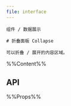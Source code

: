 ```yaml
---
file: interface
---
```


`````
组件 / 数据展示

# 折叠面板 Collapse

可以折叠 / 展开的内容区域。
`````

%%Content%%

## API

%%Props%%
